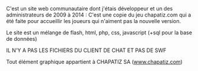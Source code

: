 C'est un site web communautaire dont j'étais développeur et un des administrateurs de 2009 à 2014 :
C'est une copie du jeu chapatiz.com qui a été faite pour accueillir les joueurs qui n'aiment pas la nouvelle version.

Le site est un mélange de flash, html, php, css, javascript (+sql pour la base de données)

IL N'Y A PAS LES FICHIERS DU CLIENT DE CHAT ET PAS DE SWF

Tout élément graphique appartient à CHAPATIZ SA (www.chapatiz.com)